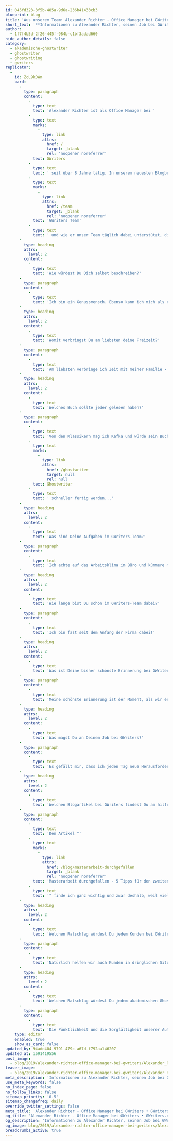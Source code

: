 ```yaml
---
id: 045fd323-3f5b-485a-9d6a-236b41433cb3
blueprint: blog
title: 'Aus unserem Team: Alexander Richter - Office Manager bei GWriters'
short_text: '**Informationen zu Alexander Richter, seinen Job bei GWriters, seine Ratschläge an akademische Ghostwriter & Kunden der Ghostwriter-Agentur GWriters.**'
author:
  - 1f7f4b5d-2f26-445f-984b-c1bf3adad660
hide_author_details: false
category:
  - akademische-ghostwriter
  - ghostwriter
  - ghostwriting
  - gwriters
replicator:
  -
    id: ZcL9kDWm
    bard:
      -
        type: paragraph
        content:
          -
            type: text
            text: 'Alexander Richter ist als Office Manager bei '
          -
            type: text
            marks:
              -
                type: link
                attrs:
                  href: /
                  target: _blank
                  rel: 'noopener noreferrer'
            text: GWriters
          -
            type: text
            text: ' seit über 8 Jahre tätig. In unserem neuesten Blogbeitrag erzählt er mehr über seine Arbeit im '
          -
            type: text
            marks:
              -
                type: link
                attrs:
                  href: /team
                  target: _blank
                  rel: 'noopener noreferrer'
            text: 'GWriters Team'
          -
            type: text
            text: ' und wie er unser Team täglich dabei unterstützt, die hervorragenden Leistungen zu zeigen, die unsere Kunden verdienen.'
      -
        type: heading
        attrs:
          level: 2
        content:
          -
            type: text
            text: 'Wie würdest Du Dich selbst beschreiben?'
      -
        type: paragraph
        content:
          -
            type: text
            text: 'Ich bin ein Genussmensch. Ebenso kann ich mich als eine gut gelaunte und ruhige Person beschreiben. Aber wenn die Situation es erfordert, dann werde ich umgehend aktiv und suche gemeinsam mit dem Team nach einer schnellen und effizienten Lösung.'
      -
        type: heading
        attrs:
          level: 2
        content:
          -
            type: text
            text: 'Womit verbringst Du am liebsten deine Freizeit?'
      -
        type: paragraph
        content:
          -
            type: text
            text: 'Am liebsten verbringe ich Zeit mit meiner Familie - wir gehen oft ins Kino oder im Park spazieren je nach dem Wetter. Außerdem bin ich ein leidenschaftlicher Koch und experimentiere sehr gerne in der Küche.'
      -
        type: heading
        attrs:
          level: 2
        content:
          -
            type: text
            text: 'Welches Buch sollte jeder gelesen haben?'
      -
        type: paragraph
        content:
          -
            type: text
            text: 'Von den Klassikern mag ich Kafka und würde sein Buch "Die Verwandlung" empfehlen. Ich bin ein großer Fan von "Game of Thrones" und habe alle Bücher in der Reihe gelesen. Vielleicht würde George R. R. Martin mit einem '
          -
            type: text
            marks:
              -
                type: link
                attrs:
                  href: /ghostwriter
                  target: null
                  rel: null
            text: Ghostwriter
          -
            type: text
            text: ' schneller fertig werden...'
      -
        type: heading
        attrs:
          level: 2
        content:
          -
            type: text
            text: 'Was sind Deine Aufgaben im GWriters-Team?'
      -
        type: paragraph
        content:
          -
            type: text
            text: 'Ich achte auf das Arbeitsklima im Büro und kümmere mich um den Teamgeist und die gut organisierte Zusammenarbeit. Zu meinen Aufgaben gehört die Analyse von Mitarbeiter-Feedbacks, die Implementierung von vorgeschlagenen Innovationen und verschiedene Verwaltungsaufgaben.'
      -
        type: heading
        attrs:
          level: 2
        content:
          -
            type: text
            text: 'Wie lange bist Du schon im GWriters-Team dabei?'
      -
        type: paragraph
        content:
          -
            type: text
            text: 'Ich bin fast seit dem Anfang der Firma dabei!'
      -
        type: heading
        attrs:
          level: 2
        content:
          -
            type: text
            text: 'Was ist Deine bisher schönste Erinnerung bei GWriters?'
      -
        type: paragraph
        content:
          -
            type: text
            text: 'Meine schönste Erinnerung ist der Moment, als wir endlich unser "Dream Team" gesammelt hatten und damit ein innovativ denkendes und effektiv arbeitendes Unternehmen geschaffen haben.'
      -
        type: heading
        attrs:
          level: 2
        content:
          -
            type: text
            text: 'Was magst Du an Deinem Job bei GWriters?'
      -
        type: paragraph
        content:
          -
            type: text
            text: 'Es gefällt mir, dass ich jeden Tag neue Herausforderungen habe und dadurch meine Kenntnisse und Eigenschaften ständig erweitern kann. Außerdem mag ich die Arbeit mit meinen Kollegen, die alle sehr nett sind.'
      -
        type: heading
        attrs:
          level: 2
        content:
          -
            type: text
            text: 'Welchen Blogartikel bei GWriters findest Du am hilfreichsten und warum?'
      -
        type: paragraph
        content:
          -
            type: text
            text: 'Den Artikel "'
          -
            type: text
            marks:
              -
                type: link
                attrs:
                  href: /blog/masterarbeit-durchgefallen
                  target: _blank
                  rel: 'noopener noreferrer'
            text: 'Masterarbeit durchgefallen - 5 Tipps für den zweiten Versuch'
          -
            type: text
            text: '" finde ich ganz wichtig und zwar deshalb, weil viele Studenten den Mut verlieren und aufgeben, anstatt nach einer Alternative zu suchen. An alle Studenten: Verzweifelt nicht in solchen Situationen, wir sind da!'
      -
        type: heading
        attrs:
          level: 2
        content:
          -
            type: text
            text: 'Welchen Ratschlag würdest Du jedem Kunden bei GWriters geben?'
      -
        type: paragraph
        content:
          -
            type: text
            text: 'Natürlich helfen wir auch Kunden in dringlichen Situationen, wenn nur noch ein paar Tage bleiben. Ansonsten ist es aber immer ratsam, sich so früh wie möglich an uns zu wenden, damit wir sie vom Beginn des Projekts bis hin zu einem erfolgreichen Abschluss begleiten können.'
      -
        type: heading
        attrs:
          level: 2
        content:
          -
            type: text
            text: 'Welchen Ratschlag würdest Du jedem akademischen Ghostwriter bei GWriters geben?'
      -
        type: paragraph
        content:
          -
            type: text
            text: 'Die Pünktlichkeit und die Sorgfältigkeit unserer Autoren hat für uns höchste Priorität, nur so können wir unsere Kunden langfristig und nachhaltig zufriedenstellen'
    type: editor
    enabled: true
    show_as_card: false
updated_by: 94ade404-9791-479c-a67d-f792aa146207
updated_at: 1691419556
post_image:
  - blog/2019/alexander-richter-office-manager-bei-gwriters/Alexander_Richter.jpg
teaser_image:
  - blog/2019/alexander-richter-office-manager-bei-gwriters/Alexander_Richter.jpg
meta_description: 'Informationen zu Alexander Richter, seinen Job bei GWriters, seine Ratschläge an akademische Ghostwriter & Kunden der Ghostwriter-Agentur GWriters.'
use_meta_keywords: false
no_index_page: false
no_follow_links: false
sitemap_priority: '0.5'
sitemap_changefreq: daily
override_twitter_settings: false
meta_title: 'Alexander Richter - Office Manager bei GWriters • GWriters.de'
og_title: 'Alexander Richter - Office Manager bei GWriters • GWriters.de'
og_description: 'Informationen zu Alexander Richter, seinen Job bei GWriters, seine Ratschläge an akademische Ghostwriter & Kunden der Ghostwriter-Agentur GWriters.'
og_image: blog/2019/alexander-richter-office-manager-bei-gwriters/Alexander_Richter.jpg
breadcrumbs_active: true
---
```

